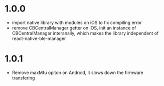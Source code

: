 # 1.0.0
- import native library with modules on iOS to fix compiling error
- remove CBCentralManager getter on iOS, init an instance of CBCentralManager interanally, which makes the library independent of react-native-ble-manager

# 1.0.1
- Remove maxMtu opiton on Android, it slows down the firmware transfering